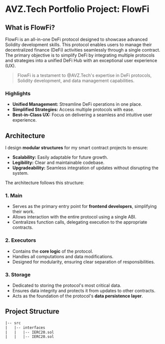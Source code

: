 # AVZ.Tech Portfolio Project: **FlowFi**

## What is **FlowFi**?
FlowFi is an all-in-one DeFi protocol designed to showcase advanced Solidity development skills. This protocol enables users to manage their decentralized finance (DeFi) activities seamlessly through a single contract. The primary objective is to simplify DeFi by integrating multiple protocols and strategies into a unified DeFi Hub with an exceptional user experience (UX).

> FlowFi is a testament to @AVZ.Tech's expertise in DeFi protocols, Solidity development, and data management capabilities.

### **Highlights**  
- **Unified Management:** Streamline DeFi operations in one place.  
- **Simplified Strategies:** Access multiple protocols with ease.  
- **Best-in-Class UX:** Focus on delivering a seamless and intuitive user experience.  

## **Architecture**
I design **modular structures** for my smart contract projects to ensure:  
- **Scalability:** Easily adaptable for future growth.  
- **Legibility:** Clear and maintainable codebase.  
- **Upgradeability:** Seamless integration of updates without disrupting the system.  

The architecture follows this structure:  

### **1. Main**  
- Serves as the primary entry point for **frontend developers**, simplifying their work.  
- Allows interaction with the entire protocol using a single ABI.  
- Centralizes function calls, delegating execution to the appropriate contracts.  

### **2. Executors**  
- Contains the **core logic** of the protocol.  
- Handles all computations and data modifications.  
- Designed for modularity, ensuring clear separation of responsibilities.  

### **3. Storage**  
- Dedicated to storing the protocol's most critical data.  
- Ensures data integrity and protects it from updates to other contracts.  
- Acts as the foundation of the protocol's **data persistence layer**.  
  

## Project Structure
```ml
|-- src
|   |-- interfaces
|   |   |-- IERC20.sol
|   |   |-- IERC20.sol
```

